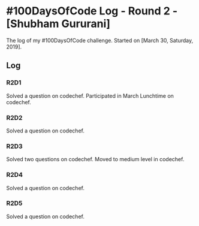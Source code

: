 # #100DaysOfCode Log - Round 2 - [Shubham Gururani]

The log of my #100DaysOfCode challenge. Started on [March 30, Saturday, 2019].

## Log

### R2D1
Solved a question on codechef. Participated in March Lunchtime on codechef.

### R2D2
Solved a question on codechef.

### R2D3
Solved two questions on codechef. Moved to medium level in codechef.

### R2D4
Solved a question on codechef.

### R2D5
Solved a question on codechef.
